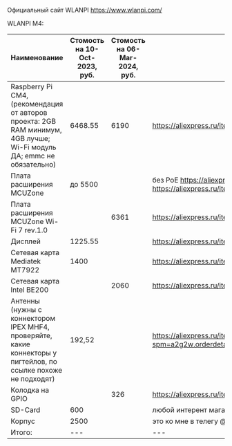 Официальный сайт WLANPI https://www.wlanpi.com/

WLANPI M4:

| Наименование | Стомость на 10-Oct-2023, руб. | Стомость на 06-Mar-2024, руб. | Ссылка |
| --- | --- | --- | --- |
| Raspberry Pi CM4, (рекомендация от авторов проекта: 2GB RAM минимум, 4GB лучше; Wi-Fi модуль ДА; emmc не обязательно) | 6468.55 | 6190 | https://aliexpress.ru/item/1005002583444714.html |
| Плата расширения MCUZone | до 5500 | | без PoE https://aliexpress.ru/item/1005002483187367.html, с PoE https://aliexpress.ru/item/1005003823642614.html |
| Плата расширения MCUZone Wi-Fi 7 rev.1.0 | | 6361 | https://aliexpress.ru/item/1005006304890677.html |
| Дисплей | 1225.55 | | https://aliexpress.ru/item/4000407560621.html |
|  Сетевая карта Mediatek MT7922 | 1400 | | https://aliexpress.ru/item/1005005038454680.html |
|  Сетевая карта Intel BE200 | | 2060 | https://aliexpress.ru/item/1005003916843106.html |
| Антенны (нужны с коннектором IPEX MHF4, проверяйте, какие коннекторы у пигтейлов, по ссылке похоже не подходят) | 192,52 |  | https://aliexpress.ru/item/4000478543477.html?spm=a2g2w.orderdetail.0.0.40554aa6RWypXL&sku_id=12000028175186553 |
| Колодка на GPIO | | 326 | https://aliexpress.ru/item/1005006185824484.html |
| SD-Card | 600 | | любой интерент магазин |
| Корпус | 2500 | | это ко мне в телегу @gcastle2007 |
| Итого: | --- | | --- |
